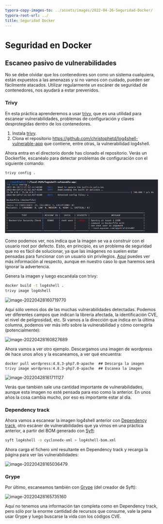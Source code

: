 ```yaml
---
typora-copy-images-to: ../assets/images/2022-04-26-Seguridad-Docker/
typora-root-url: ../
title: Seguridad Docker
---
```


# Seguridad en Docker

## Escaneo pasivo de vulnerabilidades

No se debe olvidar que los contenedores son como un sistema cualquiera, están expuestos a las amenazas y si no vamos con cuidado, pueden ser fácilmente atacados. Utilizar regularmente un escáner de seguridad de contenedores, nos ayudará a estar prevenidos.

### Trivy

En esta práctica aprenderemos a usar [trivy](https://aquasecurity.github.io/trivy), que es una utilidad para escanear vulnerabilidades, problemas de configuración y claves desprotegidas dentro de los contenedores.

1. Instala [trivy](https://aquasecurity.github.io/trivy/v0.27.0/getting-started/installation/).
2. Clona el repositorio https://github.com/christophetd/log4shell-vulnerable-app que contiene, entre otras, la vulnerabilidad log4shell.

Ahora entra en el directorio donde has clonado el repositorio. Verás un Dockerfile, escanéalo para detectar problemas de configuración con el siguiente comando:

```bash
trivy config .
```

![image-20220426172202399](/assets/images/2022-04-26-Seguridad-Docker/image-20220426172202399.png)

Como podemos ver, nos indica que la imagen se va a construir con el usuario root por defecto. Esto, en principio, es un problema de seguridad que no es fácil de solucionar, ya que las imágenes no suelen estar pensadas para funcionar con un usuario sin privilegios. [Aquí](https://docs.docker.com/develop/develop-images/dockerfile_best-practices/#user) puedes ver más información al respecto, aunque en nuestro caso lo que haremos será ignorar la advertencia.

Genera la imagen y luego escanéala con trivy:

```bash
docker build -t log4shell .
trivy image log4shell
```

![image-20220428160719770](/../../../.config/Typora/typora-user-images/image-20220428160719770.png)

Aquí sólo vemos dos de las muchas vulnerabilidades detectadas. Podemos ver diferentes campos que indican la librería afectada, la identificación CVE, el nivel de peligrosidad, etc. Si vamos a la dirección que indica en la última columna, podemos ver más info sobre la vulnerabilidad y cómo corregirla (potencialmente):

![image-20220428160827689](/../../../.config/Typora/typora-user-images/image-20220428160827689.png)

Ahora vamos a ver otro ejemplo. Descargamos una imagen de wordpress de hace unos años y la escaneamos, a ver qué encuentra:

```
docker pull wordpress:4.8.3-php7.0-apache  ## Descarga la imagen
trivy image wordpress:4.8.3-php7.0-apache  ## Escanea la imagen
```

![image-20220428161711127](/../../../.config/Typora/typora-user-images/image-20220428161711127.png)

Verás que también sale una cantidad importante de vulnerabilidades, aunque esta imagen no esté pensada para eso como la anterior. En unos años la cosa cambia mucho, por eso es importante estar al día.

### Dependency track

Ahora vamos a escanear la imagen log4shell anterior con [Dependency track](https://tonisalm.github.io/2022/02/22/DependencyTrack.html), otro escáner de vulnerabilidades que ya vimos en una práctica anterior, a partir del BOM generado con [Syft](https://github.com/anchore/syft/):

```bash
syft log4shell -o cyclonedx-xml > log4shell-bom.xml
```

Ahora carga el fichero xml resultante en Dependency track y recarga la página para ver las vulnerabilidades:

![image-20220428165036479](/../../../.config/Typora/typora-user-images/image-20220428165036479.png)

### Grype

Por último, escaneamos también con [Grype](https://github.com/anchore/grype/) (del creador de Syft):

![image-20220428165735160](/../../../.config/Typora/typora-user-images/image-20220428165735160.png)

Aquí no tenemos una información tan completa como en Dependency track, pero sólo por la enorme cantidad de recursos que consume, vale la pena usar Grype y luego buscarse la vida con los códigos CVE.

